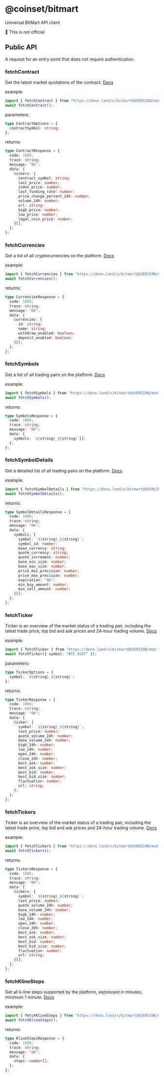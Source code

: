 # @coinset/bitmart

Universal BitMart API client

:children_crossing: This is not official

## Public API

A request for an entry point that does not require authentication.

### fetchContract

Get the latest market quotations of the contract.
[Docs](https://developer-pro.bitmart.com/en/contract/quotation/tickers.html)

example:

```ts
import { fetchContract } from "https://deno.land/x/bitmart@$VERSION/mod.ts";
await fetchContract();
```

parameters:

```ts
type ContractOptions = {
  contractSymbol: string;
};
```

returns:

```ts
type ContractResponse = {
  code: 1000;
  trace: string;
  message: "OK";
  data: {
    tickers: {
      contract_symbol: string;
      last_price: number;
      index_price: number;
      last_funding_rate: number;
      price_change_percent_24h: number;
      volume_24h: number;
      url: string;
      high_price: number;
      low_price: number;
      legal_coin_price: number;
    }[];
  };
};
```

### fetchCurrencies

Get a list of all cryptocurrencies on the platform.
[Docs](https://developer-pro.bitmart.com/en/spot/basic/currencies.html)

example:

```ts
import { fetchCurrencies } from "https://deno.land/x/bitmart@$VERSION/mod.ts";
await fetchCurrencies();
```

returns:

```ts
type CurrenciesResponse = {
  code: 1000;
  trace: string;
  message: "OK";
  data: {
    currencies: {
      id: string;
      name: string;
      withdraw_enabled: boolean;
      deposit_enabled: boolean;
    }[];
  };
};
```

### fetchSymbols

Get a list of all trading pairs on the platform.
[Docs](https://developer-pro.bitmart.com/en/spot/basic/symbols.html)

example:

```ts
import { fetchSymbols } from "https://deno.land/x/bitmart@$VERSION/mod.ts";
await fetchSymbols();
```

returns:

```ts
type SymbolsResponse = {
  code: 1000;
  trace: string;
  message: "OK";
  data: {
    symbols: `${string}_${string}`[];
  };
};
```

### fetchSymbolDetails

Get a detailed list of all trading pairs on the platform.
[Docs](https://developer-pro.bitmart.com/en/spot/basic/symbols_detail.html)

example:

```ts
import { fetchSymbolDetails } from "https://deno.land/x/bitmart@$VERSION/mod.ts";
await fetchSymbolDetails();
```

returns:

```ts
type SymbolDetailsResponse = {
  code: 1000;
  trace: string;
  message: "OK";
  data: {
    symbols: {
      symbol: `${string}_${string}`;
      symbol_id: number;
      base_currency: string;
      quote_currency: string;
      quote_increment: number;
      base_min_size: number;
      base_max_size: number;
      price_min_precision: number;
      price_max_precision: number;
      expiration: "NA";
      min_buy_amount: number;
      min_sell_amount: number;
    }[];
  };
};
```

### fetchTicker

Ticker is an overview of the market status of a trading pair, including the
latest trade price, top bid and ask prices and 24-hour trading volume.
[Docs](https://developer-pro.bitmart.com/en/spot/quotation/ticker.html)

example:

```ts
import { fetchTicker } from "https://deno.land/x/bitmart@$VERSION/mod.ts";
await fetchTicker({ symbol: "BTC_USDT" });
```

parameters:

```ts
type TickerOptions = {
  symbol: `${string}_${string}`;
};
```

returns:

```ts
type TickerResponse = {
  code: 1000;
  trace: string;
  message: "OK";
  data: {
    ticker: {
      symbol: `${string}_${string}`;
      last_price: number;
      quote_volume_24h: number;
      base_volume_24h: number;
      high_24h: number;
      low_24h: number;
      open_24h: number;
      close_24h: number;
      best_ask: number;
      best_ask_size: number;
      best_bid: number;
      best_bid_size: number;
      fluctuation: number;
      url: string;
    };
  };
};
```

### fetchTickers

Ticker is an overview of the market status of a trading pair, including the
latest trade price, top bid and ask prices and 24-hour trading volume.
[Docs](https://developer-pro.bitmart.com/en/spot/quotation/ticker.html)

example:

```ts
import { fetchTickers } from "https://deno.land/x/bitmart@$VERSION/mod.ts";
await fetchTickers();
```

returns:

```ts
type TickersResponse = {
  code: 1000;
  trace: string;
  message: "OK";
  data: {
    tickers: {
      symbol: `${string}_${string}`;
      last_price: number;
      quote_volume_24h: number;
      base_volume_24h: number;
      high_24h: number;
      low_24h: number;
      open_24h: number;
      close_24h: number;
      best_ask: number;
      best_ask_size: number;
      best_bid: number;
      best_bid_size: number;
      fluctuation: number;
      url: string;
    }[];
  };
};
```

### fetchKlineSteps

Get all k-line steps supported by the platform, expressed in minutes, minimum 1
minute.
[Docs](https://developer-pro.bitmart.com/en/spot/quotation/kline_step.html)

example:

```ts
import { fetchKlineSteps } from "https://deno.land/x/bitmart@$VERSION/mod.ts";
await fetchKlineSteps();
```

returns:

```ts
type KlineStepsResponse = {
  code: 1000;
  trace: string;
  message: "OK";
  data: {
    steps: number[];
  };
};
```
